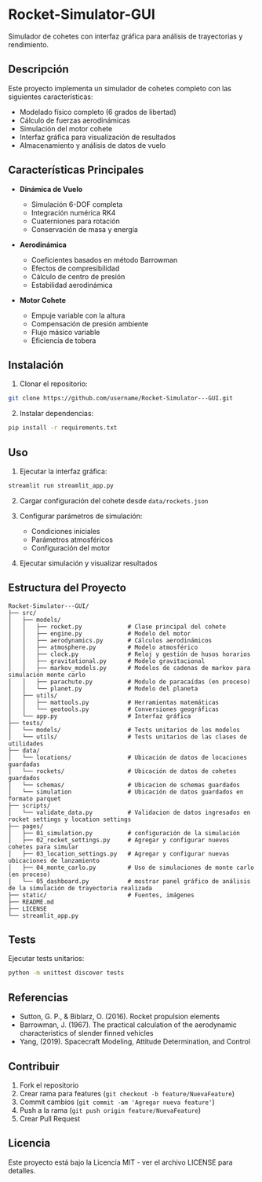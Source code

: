 # Rocket-Simulator-GUI

Simulador de cohetes con interfaz gráfica para análisis de trayectorias y rendimiento.

## Descripción

Este proyecto implementa un simulador de cohetes completo con las siguientes características:

- Modelado físico completo (6 grados de libertad)
- Cálculo de fuerzas aerodinámicas
- Simulación del motor cohete
- Interfaz gráfica para visualización de resultados
- Almacenamiento y análisis de datos de vuelo

## Características Principales

- **Dinámica de Vuelo**
  - Simulación 6-DOF completa
  - Integración numérica RK4
  - Cuaterniones para rotación
  - Conservación de masa y energía

- **Aerodinámica**
  - Coeficientes basados en método Barrowman
  - Efectos de compresibilidad
  - Cálculo de centro de presión
  - Estabilidad aerodinámica

- **Motor Cohete**
  - Empuje variable con la altura
  - Compensación de presión ambiente
  - Flujo másico variable
  - Eficiencia de tobera

## Instalación

1. Clonar el repositorio:

```bash
git clone https://github.com/username/Rocket-Simulator---GUI.git
```

2. Instalar dependencias:

```bash
pip install -r requirements.txt
```

## Uso

1. Ejecutar la interfaz gráfica:

```bash
streamlit run streamlit_app.py
```

2. Cargar configuración del cohete desde `data/rockets.json`

3. Configurar parámetros de simulación:
   - Condiciones iniciales
   - Parámetros atmosféricos
   - Configuración del motor

4. Ejecutar simulación y visualizar resultados

## Estructura del Proyecto

```
Rocket-Simulator---GUI/
├── src/
│   ├── models/
│   │   ├── rocket.py             # Clase principal del cohete
│   │   ├── engine.py             # Modelo del motor
│   │   ├── aerodynamics.py       # Cálculos aerodinámicos
│   │   ├── atmosphere.py         # Modelo atmosférico
│   │   ├── clock.py              # Reloj y gestión de husos horarios
│   │   ├── gravitational.py      # Modelo gravitacional
│   │   ├── markov_models.py      # Modelos de cadenas de markov para simulación monte carlo
│   │   ├── parachute.py          # Modulo de paracaídas (en proceso)
│   │   └── planet.py             # Modelo del planeta
│   ├── utils/
│   │   ├── mattools.py           # Herramientas matemáticas
│   │   └── geotools.py           # Conversiones geográficas
│   └── app.py                    # Interfaz gráfica
├── tests/
│   └── models/                   # Tests unitarios de los modelos
│   └── utils/                    # Tests unitarios de las clases de utilidades
├── data/
│   └── locations/                # Ubicación de datos de locaciones guardadas
│   └── rockets/                  # Ubicación de datos de cohetes guardados
│   └── schemas/                  # Ubicacion de schemas guardados
│   └── simulation                # Ubicación de datos guardados en formato parquet
├── scripts/
│   └── validate_data.py          # Validacion de datos ingresados en rocket settings y location settings
├── pages/
│   ├── 01_simulation.py          # configuración de la simulación
│   ├── 02_rocket_settings.py     # Agregar y configurar nuevos cohetes para simular
│   ├── 03_location_settings.py   # Agregar y configurar nuevas ubicaciones de lanzamiento
│   ├── 04_monte_carlo.py         # Uso de simulaciones de monte carlo (en proceso)
│   └── 05_dashboard.py           # mostrar panel gráfico de análisis de la simulación de trayectoria realizada
├── static/                       # Fuentes, imágenes
├── README.md
├── LICENSE
└── streamlit_app.py
```

## Tests

Ejecutar tests unitarios:

```bash
python -m unittest discover tests
```

## Referencias

- Sutton, G. P., & Biblarz, O. (2016). Rocket propulsion elements
- Barrowman, J. (1967). The practical calculation of the aerodynamic characteristics of slender finned vehicles
- Yang, (2019). Spacecraft Modeling, Attitude Determination, and Control

## Contribuir

1. Fork el repositorio
2. Crear rama para features (`git checkout -b feature/NuevaFeature`)
3. Commit cambios (`git commit -am 'Agregar nueva feature'`)
4. Push a la rama (`git push origin feature/NuevaFeature`)
5. Crear Pull Request

## Licencia

Este proyecto está bajo la Licencia MIT - ver el archivo LICENSE para detalles.
